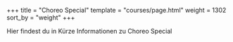 +++
title = "Choreo Special"
template = "courses/page.html"
weight = 1302
sort_by = "weight"
+++

Hier findest du in Kürze Informationen zu Choreo Special
